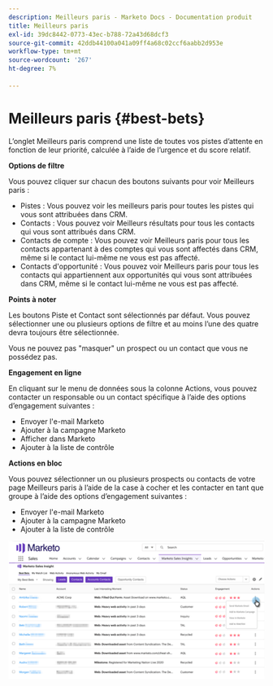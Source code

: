 ```yaml
---
description: Meilleurs paris - Marketo Docs - Documentation produit
title: Meilleurs paris
exl-id: 39dc8442-0773-43ec-b788-72a43d68dcf3
source-git-commit: 42ddb44100a041a09ff4a68c02ccf6aabb2d953e
workflow-type: tm+mt
source-wordcount: '267'
ht-degree: 7%

---
```


# Meilleurs paris {#best-bets}

L’onglet Meilleurs paris comprend une liste de toutes vos pistes d’attente en fonction de leur priorité, calculée à l’aide de l’urgence et du score relatif.

**Options de filtre**

Vous pouvez cliquer sur chacun des boutons suivants pour voir Meilleurs paris :

* Pistes : Vous pouvez voir les meilleurs paris pour toutes les pistes qui vous sont attribuées dans CRM.
* Contacts : Vous pouvez voir Meilleurs résultats pour tous les contacts qui vous sont attribués dans CRM.
* Contacts de compte : Vous pouvez voir Meilleurs paris pour tous les contacts appartenant à des comptes qui vous sont affectés dans CRM, même si le contact lui-même ne vous est pas affecté.
* Contacts d&#39;opportunité : Vous pouvez voir Meilleurs paris pour tous les contacts qui appartiennent aux opportunités qui vous sont attribuées dans CRM, même si le contact lui-même ne vous est pas affecté.

**Points à noter**

Les boutons Piste et Contact sont sélectionnés par défaut. Vous pouvez sélectionner une ou plusieurs options de filtre et au moins l’une des quatre devra toujours être sélectionnée.

Vous ne pouvez pas &quot;masquer&quot; un prospect ou un contact que vous ne possédez pas.

**Engagement en ligne**

En cliquant sur le menu de données sous la colonne Actions, vous pouvez contacter un responsable ou un contact spécifique à l’aide des options d’engagement suivantes :

* Envoyer l&#39;e-mail Marketo
* Ajouter à la campagne Marketo
* Afficher dans Marketo
* Ajouter à la liste de contrôle

**Actions en bloc**

Vous pouvez sélectionner un ou plusieurs prospects ou contacts de votre page Meilleurs paris à l’aide de la case à cocher et les contacter en tant que groupe à l’aide des options d’engagement suivantes :

* Envoyer l&#39;e-mail Marketo
* Ajouter à la campagne Marketo
* Ajouter à la liste de contrôle

![](assets/best-bets-1.png)
